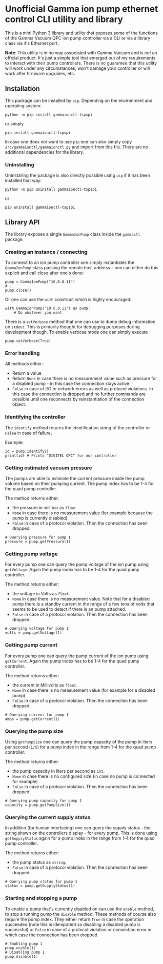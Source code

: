 # Unofficial Gamma ion pump ethernet control CLI utility and library

This is a mini Python 3 library and utility that exposes some of the functions
of the Gamma Vacuum QPC ion pump controller via a CLI or via a library class
via it's Ethernet port.

__Note__: This utility is in no way associated with Gamma Vacuum and is
_not_ an official product. It's just a simple tool that emerged out of my
requirements to interact with their pump controllers. There is no guarantee that
this utility will work under any circumstances, won't damage your controller
or will work after firmware upgrades, etc.

## Installation

This package can be installed by ```pip```. Depending on the environment
and operating system:

```
python -m pip install gammaionctl-tspspi
```

or simply

```
pip install gammaionctl-tspspi
```

In case one does not want to use ```pip``` one can also simply copy ```src/gammaionctl/gammaionctl.py```
and import from this file. There are no additional dependencies for the library.

### Uninstalling

Uninstalling the package is also directly possible using ```pip``` if it has
been installed that way:

```
python -m pip uninstall gammaionctl-tspspi
```

or

```
pip uninstall gammaionctl-tspspi
```

## Library API

The library exposes a single ```GammaIonPump``` class inside the ```gammactl```
package.

### Creating an instance / connecting

To connect to an ion pump controller one simply instantiates the ```GammaIonPump```
class passing the remote host address - one can either do this explicit and call
close after one's done:

```
pump = GammaIonPump("10.0.0.11")
# ...
pump.close()
```

Or one can use the ```with``` construct which is highly encouraged:

```
with GammaIonPump("10.0.0.11") as pump:
    # Do whatever you want
```

There is a ```setVerbose``` method that one can use to dump debug information
on ```stdout```. This is primarily thought for debugging purposes during
development though. To enable verbose mode one can simply execute

```
pump.setVerbose(True)
```

### Error handling

All methods either:

* Return a value
* Return ```None``` in case there is no measurement value such as pressure for a
  disabled pump - in this case the connection stays active
* ```False``` in case of I/O or network errors as well as protocol violations. In
  this case the connection is dropped and no further commands are possible until
  one reconnects by reinstantiation of the connection object.

### Identifying the controller

The ```identify``` method returns the identification string of the controller
or ```False``` in case of failure.

Example:

```
id = pump.identify()
print(id) # Prints "DIGITEL QPC" for our controller
```

### Getting estimated vacuum pressure

The pumps are able to estimate the current pressure inside the pump volume based
on their pumping current. The pump index has to be 1-4 for the quad pump controller.

The method returns either:

* the pressure in millibar as ```float```
* ```None``` in case there is no measurement value (for example because the
  pump is currently disabled)
* ```False``` in case of a protocol violation. Then the connection has been dropped.

```
# Querying pressure for pump 1
pressure = pump.getPressure(1)
```

### Getting pump voltage

For every pump one can query the pump voltage of the ion pump using ```getVoltage```.
Again the pump index has to be 1-4 for the quad pump controller.

The method returns either:

* the voltage in Volts as ```float```.
* ```None``` in case there is no measurement value. Note that for a disabled pump
  there is a standby current in the range of a few tens of volts that seems to be
  used to detect if there is an pump attached.
* ```False``` in case of a protocol violation. Then the connection has been dropped.

```
# Querying voltage for pump 1
volts = pump.getVoltage(1)
```

### Getting pump current

For every pump one can query the pump current of the ion pump using ```getCurrent```.
Again the pump index has to be 1-4 for the quad pump controller.

The method returns either:

* the current in Millivolts as ```float```.
* ```None``` in case there is no measurement value (for example for a disabled pump)
* ```False``` in case of a protocol violation. Then the connection has been dropped.

```
# Querying current for pump 1
amps = pump.getCurrent(1)
```

### Querying the pump size

Using ```getPumpSize``` one can query the pump capacity of the pump in liters
per second (```L/S```) for a pump index in the range from 1-4 for the quad pump
controller.

The method returns either:

* the pump capacity in liters per second as ```int```.
* ```None``` in case there is no configured size (in case no pump is connected
  for example)
* ```False``` in case of a protocol violation. Then the connection has been dropped.

```
# Querying pump capacity for pump 1
capacity = pump.getPumpSize(1)
```

### Querying the current supply status

In addition (for human interfacing) one can query the supply status - the string
shown on the controllers display - for every pump. This is done using ```getSupplyStatus```
again for a pump index in the range from 1-4 for the quad pump controller.

The method returns either:

* the pump status as ```string```.
* ```False``` in case of a protocol violation. Then the connection has been dropped.

```
# Querying pump status for pump 1
status = pump.getSupplyStatus(1)
```

### Starting and stopping a pump

To enable a pump that's currently disabled on can use the ```enable``` method,
to stop a running pump the ```disable``` method. These methods of course also
require the pump index. They either return ```True``` in case the operation
succeeded (note this is idempotent so disabling a disabled pump is successful)
or ```False``` in case of a protocol violation or connection error in which case
the connection has been dropped.

```
# Enabling pump 1
pump.enable(1)
# Disabling pump 1
pump.disable(1)
```
